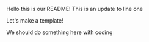 Hello this is our README! This is an update to line one

Let's make a template!

We should do something here with coding